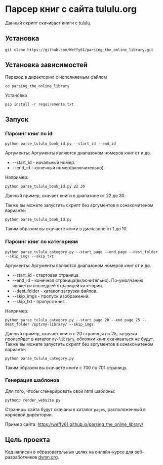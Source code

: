 # Парсер книг с сайта tululu.org
Данный скрипт скачивает книги с [tululu](https://tululu.org).

## Установка

```commandline
git clone https://github.com/Weffy61/parsing_the_online_library.git
```

## Установка зависимостей

Переход в директорию с исполняемым файлом

```commandline
cd parsing_the_online_library
```

Установка
```commandline
pip install -r requirements.txt
```

## Запуск

### Парсинг книг по id

```commandline
python parse_tululu_book_id.py --start_id --end_id
```

Аргументы:
Аргументы являются диапазоном номеров книг от и до.
- --start_id - начальный номер.
- --end_id - конечный номер(включительно).

Например:

```commandline
python parse_tululu_book_id.py 22 30
```

Данный пример, скачает книги в диапазоне от 22 до 30.

Также вы можете запустить скрипт без аргументов в ознакомитеном варианте:

```commandline
python parse_tululu_book_id.py
```

Таким образом вы скачаете книги в диапазоне от 1 до 10.

### Парсинг книг по категориям

```commandline
python parse_tululu_category.py --start_page --end_page --dest_folder --skip_imgs --skip_txt
```

Аргументы:
Аргументы являются диапазоном номеров книг от и до.
- --start_id - стартовая страница.
- --end_id - конечная страница(включительно). По-умолчанию является последней страницей категории.
- --dest_folder - каталог загрузки файлов.
- --skip_imgs - пропуск изображений.
- --skip_txt - пропуск книг.

Например:

```commandline
python parse_tululu_category.py --start_page 20 --end_page 25 --dest_folder /opt/my-library/ --skip_imgs
```

Данный пример, скачает книги с 20 страницы по 25, загрузка произойдет в каталог `my-library`, обложки книг скачиваться
не будут.
Также вы можете запустить скрипт без аргументов в ознакомитеном варианте:

```commandline
python parse_tululu_category.py
```

Таким образом вы скачаете книги с 700 по 701 страницу.

### Генерация шаблонов

Для того, чтобы сгенерировать свои html шаблоны:

```shell
python3 render_website.py
```

Страницы сайта будут скачаны в каталог `pages`, расположенный в корневой директории.

Пример сайта: https://weffy61.github.io/parsing_the_online_library/
## Цель проекта

Код написан в образовательных целях на онлайн-курсе для веб-разработчиков [dvmn.org](https://dvmn.org/).

